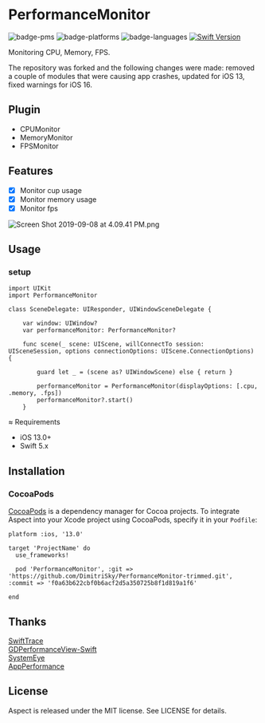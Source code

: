 # PerformanceMonitor

![badge-pms](https://img.shields.io/badge/languages-Swift|ObjC-orange.svg)
![badge-platforms](https://img.shields.io/cocoapods/p/RCBacktrace.svg?style=flat)
![badge-languages](https://img.shields.io/badge/supports-CocoaPods-green.svg)
[![Swift Version](https://img.shields.io/badge/Swift-5.0.x-F16D39.svg?style=flat)](https://developer.apple.com/swift)

Monitoring CPU, Memory, FPS.

The repository was forked and the following changes were made: removed a couple of modules that were causing app crashes, updated for iOS 13, fixed warnings for iOS 16.

## Plugin
* CPUMonitor
* MemoryMonitor
* FPSMonitor

## Features

- [x] Monitor cup usage
- [x] Monitor memory usage
- [x] Monitor fps

![Screen Shot 2019-09-08 at 4.09.41 PM.png](https://upload-images.jianshu.io/upload_images/2086987-4fec99a35eac32c5.png?imageMogr2/auto-orient/strip%7CimageView2/2/w/1240)

## Usage

### setup

```
import UIKit
import PerformanceMonitor

class SceneDelegate: UIResponder, UIWindowSceneDelegate {

    var window: UIWindow?
    var performanceMonitor: PerformanceMonitor?

    func scene(_ scene: UIScene, willConnectTo session: UISceneSession, options connectionOptions: UIScene.ConnectionOptions) {
        
        guard let _ = (scene as? UIWindowScene) else { return }
        
        performanceMonitor = PerformanceMonitor(displayOptions: [.cpu, .memory, .fps])
        performanceMonitor?.start()
    }
```



≈ Requirements

- iOS 13.0+
- Swift 5.x

## Installation

### CocoaPods
[CocoaPods](https://cocoapods.org) is a dependency manager for Cocoa projects. To integrate Aspect into your Xcode project using CocoaPods, specify it in your `Podfile`:

```
platform :ios, '13.0'

target 'ProjectName' do
  use_frameworks!

  pod 'PerformanceMonitor', :git => 'https://github.com/DimitriSky/PerformanceMonitor-trimmed.git', :commit => 'f0a63b622cbf0b6acf2d5a350725b8f1d819a1f6'

end
```

## Thanks

[SwiftTrace](https://github.com/johnno1962/SwiftTrace)  
[GDPerformanceView-Swift](https://github.com/dani-gavrilov/GDPerformanceView-Swift)  
[SystemEye](https://github.com/zixun/SystemEye)  
[AppPerformance](https://github.com/SilongLi/AppPerformance)  

## License

Aspect is released under the MIT license. See LICENSE for details.
